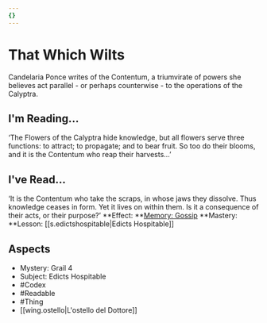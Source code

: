 ```yaml
---
{}
---
```

# That Which Wilts
Candelaria Ponce writes of the Contentum, a triumvirate of powers she believes act parallel - or perhaps counterwise - to the operations of the Calyptra.
## I'm Reading...
‘The Flowers of the Calyptra hide knowledge, but all flowers serve three functions: to attract; to propagate; and to bear fruit. So too do their blooms, and it is the Contentum who reap their harvests…’
## I've Read...
‘It is the Contentum who take the scraps, in whose jaws they dissolve. Thus knowledge ceases in form. Yet it lives on within them. Is it a consequence of their acts, or their purpose?’
**Effect: **[Memory: Gossip](https://uadaf.theevilroot.xyz/rowenarium/element/mem.gossip)
**Mastery: **Lesson: [[s.edictshospitable|Edicts Hospitable]]
## Aspects
- Mystery: Grail 4
- Subject: Edicts Hospitable
- #Codex
- #Readable
- #Thing
- [[wing.ostello|L'ostello del Dottore]]